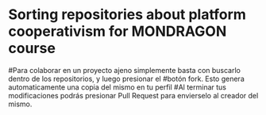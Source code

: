 # Sorting repositories about platform cooperativism for MONDRAGON course
#Para colaborar en un proyecto ajeno simplemente basta con buscarlo dentro de los repositorios, y luego presionar el
#botón fork. Esto genera automaticamente una copia del mismo en tu perfil
#Al terminar tus modificaciones podrás presionar Pull Request para envierselo al creador del mismo.
